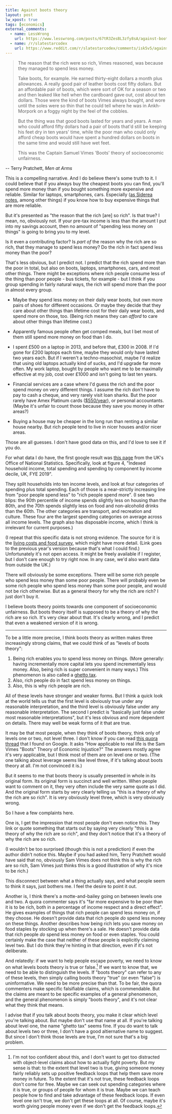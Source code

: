 ```yaml
---
title: Against boots theory
layout: post
lw_xpost: true
tags: [economics]
external_comments:
  - name: LessWrong
    url: https://www.lesswrong.com/posts/67tR3ZesBL3zfy8sA/against-boots-theory
  - name: /r/slatestarcodex
    url: https://www.reddit.com/r/slatestarcodex/comments/isk5v5/against_boots_theory/
---
```

> The reason that the rich were so rich, Vimes reasoned, was because they managed to spend less money.
>
> Take boots, for example. He earned thirty-eight dollars a month plus allowances. A really good pair of leather boots cost fifty dollars. But an affordable pair of boots, which were sort of OK for a season or two and then leaked like hell when the cardboard gave out, cost about ten dollars. Those were the kind of boots Vimes always bought, and wore until the soles were so thin that he could tell where he was in Ankh-Morpork on a foggy night by the feel of the cobbles.
>
> But the thing was that good boots lasted for years and years. A man who could afford fifty dollars had a pair of boots that'd still be keeping his feet dry in ten years' time, while the poor man who could only afford cheap boots would have spent a hundred dollars on boots in the same time and would still have wet feet.
>
> This was the Captain Samuel Vimes 'Boots' theory of socioeconomic unfairness.

-- Terry Pratchett, *Men at Arms*

This is a compelling narrative. And I do believe there's some truth to it. I could believe that if you always buy the cheapest boots you can find, you'll spend more money than if you bought something more expensive and reliable. Similar for laptops, smartphones, cars. Especially ([as Siderea notes](https://siderea.dreamwidth.org/1477942.html), among other things) if you know how to buy expensive things that are more reliable.

But it's presented as "the reason that the rich [are] so rich". Is that true? I mean, no, obviously not. If your pre-tax income is less than the amount I put into my savings account, then no amount of "spending less money on things" is going to bring you to my level.

Is it even a contributing factor? Is *part of* the reason why the rich are so rich, that they manage to spend less money? Do the rich in fact spend less money than the poor?

That's less obvious, but I predict not. I predict that the rich spend more than the poor in total, but also on boots, laptops, smartphones, cars, and most other things. There might be exceptions where rich people consume less of the thing than poor people - bus tickets, for example - but I think if you group spending in fairly natural ways, the rich will spend more than the poor in almost every group.

* Maybe they spend less money on their daily wear boots, but own more pairs of shoes for different occasions. Or maybe they decide that they care about other things than lifetime cost for their daily wear boots, and spend more on those, too. (Being rich means they can *afford* to care about other things than lifetime cost.)

* Apparently famous people often get comped meals, but I bet most of them still spend more money on food than I do.

* I spent £500 on a laptop in 2013, and before that, £300 in 2008. If I'd gone for £200 laptops each time, maybe they would only have lasted two years each. But if I weren't a techno-masochist, maybe I'd realize that using old laptops actually kind of sucks, and I'd upgrade far more often. My work laptop, bought by people who want me to be maximally effective at my job, cost over £1000 and isn't going to last ten years.

* Financial services are a case where I'd guess the rich and the poor spend money on very different things. I assume the rich don't have to pay to cash a cheque, and very rarely visit loan sharks. But the poor rarely have Amex Platinum cards ([$550/year](https://www.americanexpress.com/us/credit-cards/card/platinum/)), or personal accountants. (Maybe it's unfair to count those because they save you money in other areas?)

* Buying a house may be cheaper in the long run than renting a similar house nearby. But rich people tend to live in nicer houses and/or nicer areas.

Those are all guesses. I don't have good data on this, and I'd love to see it if you do.

For what data I do have, the first google result was [this page](https://www.ons.gov.uk/peoplepopulationandcommunity/personalandhouseholdfinances/expenditure/bulletins/familyspendingintheuk/april2018tomarch2019) from the UK's Office of National Statistics. Specifically, look at figure 4, "Indexed household income, total spending and spending by component by income decile, UK, FYE 2019".

They split households into ten income levels, and look at four categories of spending plus total spending. Each of those is a near-strictly increasing line from "poor people spend less" to "rich people spend more". (I see two blips: the 90th percentile of income spends slightly less on housing than the 80th, and the 70th spends slightly less on food and non-alcoholid drinks than the 60th. The other categories are transport, and recreation and culture. These four are the largest spending categories on average across all income levels. The graph also has disposable income, which I think is irrelevant for current purposes.)

(I repeat that this specific data is not strong evidence. The source for it is the [living costs and food survey](https://beta.ukdataservice.ac.uk/datacatalogue/studies/study?id=8459), which might have more detail. (Link goes to the previous year's version because that's what I could find.) Unfortunately it's not open access. It might be freely available if I register, but I don't care enough to try right now. In any case, we'd also want data from outside the UK.)

There will obviously be some exceptions. There will be some rich people who spend less money than some poor people. There will probably even be some rich people who spend less money than some poor people, and would not be rich otherwise. But as a general theory for why the rich are rich? I just don't buy it.

I believe boots theory points towards one component of socioeconomic unfairness. But boots theory itself is supposed to be a theory of why the rich are so rich. It's very clear about that. It's clearly wrong, and I predict that even a weakened version of it is wrong.

---

To be a little more precise, I think boots theory as written makes three increasingly strong claims, that we could think of as "levels of boots theory":

1. Being rich enables you to spend less money on things. (More generally: having incrementally more capital lets you spend incrementally less money. Also, being rich is super convenient in many ways.) This phenomenon is also called a [ghetto tax](https://en.wikipedia.org/wiki/Ghetto_tax).
2. Also, rich people do in fact spend less money on things.
3. Also, this is why rich people are rich.

All of these levels have stronger and weaker forms. But I think a quick look at the world tells us that the first level is obviously true under any reasonable interpretation, and the third level is obviously false under any reasonable interpretation. The second I predict is "basically just false under most reasonable interpretations", but it's less obvious and more dependent on details. There may well be weak forms of it that are true.

It may be that most people, when they think of boots theory, think only of levels one or two, not level three. I don't know if you can read [this quora thread](https://www.quora.com/How-applicable-to-real-life-is-the-Sam-Vimes-%E2%80%9CBoots%E2%80%9D-Theory-of-Economic-Injustice) that I found on Google. It asks "How applicable to real life is the Sam Vimes "Boots" Theory of Economic Injustice?" The answers mostly agree it's very applicable, but I think most of them are on level one or two. (The one talking about leverage seems like level three, if it's talking about boots theory at all. I'm not convinced it is.)

But it seems to me that boots theory is usually presented in whole in its original form. Its original form is succinct and well written. When people want to comment on it, they very often include the very same quote as I did. And the original form starts by very clearly telling us "this is a theory of why the rich are so rich". It is very obviously level three, which is very obviously wrong.

So I have a few complaints here.

One is, I get the impression that most people don't even notice this. They link or quote something that starts out by saying very clearly "this is a theory of why the rich are so rich", and they don't notice that it's a theory of why the rich are so rich.

(I wouldn't be too surprised (though this is not a prediction) if even the author didn't notice this. Maybe if you had asked him, Terry Pratchett would have said that no, obviously Sam Vimes does not think this is why the rich are so rich, Sam Vimes just thinks this is a good illustration of why it's nice to be rich.)

This disconnect between what a thing actually says, and what people seem to think it says, just bothers me. I feel the desire to point it out.

Another is, I think there's a motte-and-bailey going on between levels one and two. A quora commenter says it's "far more expensive to be poor than it is to be rich, both in a percentage of income respect and a direct effect". He gives examples of things that rich people can spend less money on, if they choose. He doesn't provide data that rich people *do* spend less money on these things. Another describes how being rich lets you save money on food staples by stocking up when there's a sale. He doesn't provide data that rich people *do* spend less money on food or even staples. You could certainly make the case that neither of these people is explicitly claiming level two. But I do think they're hinting in that direction, even if it's not deliberate.

And relatedly: if we want to help people escape poverty, we need to know on what levels boots theory is true or false.[^feedback-loops] If we want to know that, we need to be able to distinguish the levels. If "boots theory" can refer to any of these levels, then simply calling boots theory "true" (or even "false") is uninformative. We need to be more precise than that. To be fair, the quora commenters make specific falsifiable claims, which is commendable. But the claims are meant to be specific examples of a general phenomenon, and the general phenomenon is simply "boots theory", and it's not clear what they think that means.

[^feedback-loops]: I'm not too confident about this, and I don't want to get too distracted with object-level claims about how to actually fight poverty. But my sense is that: to the extent that level two is true, giving someone money fairly reliably sets up positive feedback loops that help them save more money in future. To the extent that it's not true, these feedback loops don't come for free. Maybe we can seek out spending categories where it is true, or groups of people for whom it is true. Maybe we can teach people how to find and take advantage of these feedback loops. If even level one isn't true, we don't get these loops at all. Of course, maybe it's worth giving people money even if we don't get the feedback loops.

I advise that if you talk about boots theory, you make it clear which level you're talking about. But maybe don't use that name at all. If you're talking about level one, the name "ghetto tax" seems fine. If you do want to talk about levels two or three, I don't have a good altiernative name to suggest. But since I don't think those levels are true, I'm not sure that's a big problem.

